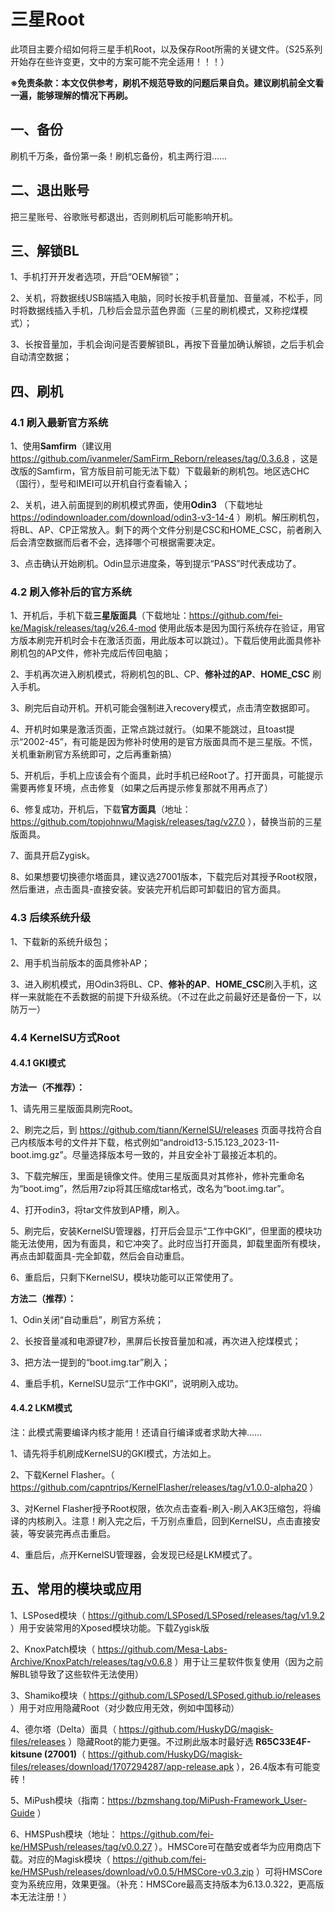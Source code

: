 # 三星Root

此项目主要介绍如何将三星手机Root，以及保存Root所需的关键文件。（S25系列开始存在些许变更，文中的方案可能不完全适用！！！）

**※免责条款：本文仅供参考，刷机不规范导致的问题后果自负。建议刷机前全文看一遍，能够理解的情况下再刷。**

## 一、备份

刷机千万条，备份第一条！刷机忘备份，机主两行泪……

## 二、退出账号

把三星账号、谷歌账号都退出，否则刷机后可能影响开机。

## 三、解锁BL

1、手机打开开发者选项，开启“OEM解锁”；

2、关机，将数据线USB端插入电脑，同时长按手机音量加、音量减，不松手，同时将数据线插入手机，几秒后会显示蓝色界面（三星的刷机模式，又称挖煤模式）；

3、长按音量加，手机会询问是否要解锁BL，再按下音量加确认解锁，之后手机会自动清空数据；

## 四、刷机

### 4.1 刷入最新官方系统

1、使用**Samfirm**（建议用 https://github.com/ivanmeler/SamFirm_Reborn/releases/tag/0.3.6.8 ，这是改版的Samfirm，官方版目前可能无法下载）下载最新的刷机包。地区选CHC（国行），型号和IMEI可以开机自行查看输入；

2、关机，进入前面提到的刷机模式界面，使用**Odin3** （下载地址 https://odindownloader.com/download/odin3-v3-14-4 ）刷机。解压刷机包，将BL、AP、CP正常放入。剩下的两个文件分别是CSC和HOME_CSC，前者刷入后会清空数据而后者不会，选择哪个可根据需要决定。

3、点击确认开始刷机。Odin显示进度条，等到提示“PASS”时代表成功了。

### 4.2 刷入修补后的官方系统

1、开机后，手机下载**三星版面具**（下载地址：https://github.com/fei-ke/Magisk/releases/tag/v26.4-mod 使用此版本是因为国行系统存在验证，用官方版本刷完开机时会卡在激活页面，用此版本可以跳过）。下载后使用此面具修补刷机包的AP文件，修补完成后传回电脑；

2、手机再次进入刷机模式，将刷机包的BL、CP、**修补过的AP**、**HOME_CSC** 刷入手机。

3、刷完后自动开机。开机可能会强制进入recovery模式，点击清空数据即可。

4、开机时如果是激活页面，正常点跳过就行。（如果不能跳过，且toast提示“2002-45”，有可能是因为修补时使用的是官方版面具而不是三星版。不慌，关机重新刷官方系统即可，之后再重新搞）

5、开机后，手机上应该会有个面具，此时手机已经Root了。打开面具，可能提示需要再修复环境，点击修复（如果之后再提示修复那就不用再点了）

6、修复成功，开机后，下载**官方面具**（地址： https://github.com/topjohnwu/Magisk/releases/tag/v27.0 ），替换当前的三星版面具。

7、面具开启Zygisk。

8、如果想要切换德尔塔面具，建议选27001版本，下载完后对其授予Root权限，然后重进，点击面具-直接安装。安装完开机后即可卸载旧的官方面具。

### 4.3 后续系统升级

1、下载新的系统升级包；

2、用手机当前版本的面具修补AP；

3、进入刷机模式，用Odin3将BL、CP、**修补的AP**、**HOME_CSC**刷入手机，这样一来就能在不丢数据的前提下升级系统。（不过在此之前最好还是备份一下，以防万一）

### 4.4 KernelSU方式Root

#### 4.4.1 GKI模式

**方法一（不推荐）：**

1、请先用三星版面具刷完Root。

2、刷完之后，到 https://github.com/tiann/KernelSU/releases 页面寻找符合自己内核版本号的文件并下载，格式例如“android13-5.15.123_2023-11-boot.img.gz”。尽量选择版本号一致的，并且安全补丁最接近本机的。

3、下载完解压，里面是镜像文件。使用三星版面具对其修补，修补完重命名为“boot.img”，然后用7zip将其压缩成tar格式，改名为“boot.img.tar”。

4、打开odin3，将tar文件放到AP槽，刷入。

5、刷完后，安装KernelSU管理器，打开后会显示“工作中GKI”，但里面的模块功能无法使用，因为有面具，和它冲突了。此时应当打开面具，卸载里面所有模块，再点击卸载面具-完全卸载，然后会自动重启。

6、重启后，只剩下KernelSU，模块功能可以正常使用了。

**方法二（推荐）：**

1、Odin关闭“自动重启”，刷官方系统；

2、长按音量减和电源键7秒，黑屏后长按音量加和减，再次进入挖煤模式；

3、把方法一提到的“boot.img.tar”刷入；

4、重启手机，KernelSU显示“工作中GKI”，说明刷入成功。

#### 4.4.2 LKM模式

注：此模式需要编译内核才能用！还请自行编译或者求助大神……

1、请先将手机刷成KernelSU的GKI模式，方法如上。

2、下载Kernel Flasher。（ https://github.com/capntrips/KernelFlasher/releases/tag/v1.0.0-alpha20 ）

3、对Kernel Flasher授予Root权限，依次点击查看-刷入-刷入AK3压缩包，将编译的内核刷入。注意！刷入完之后，千万别点重启，回到KernelSU，点击直接安装，等安装完再点击重启。

4、重启后，点开KernelSU管理器，会发现已经是LKM模式了。

## 五、常用的模块或应用

1、LSPosed模块（ https://github.com/LSPosed/LSPosed/releases/tag/v1.9.2 ）用于安装常用的Xposed模块功能。下载Zygisk版

2、KnoxPatch模块（ https://github.com/Mesa-Labs-Archive/KnoxPatch/releases/tag/v0.6.8 ）用于让三星软件恢复使用（因为之前解BL锁导致了这些软件无法使用）

3、Shamiko模块（ https://github.com/LSPosed/LSPosed.github.io/releases ）用于对应用隐藏Root（对少数应用无效，例如中国移动）

4、德尔塔（Delta）面具（ https://github.com/HuskyDG/magisk-files/releases ）隐藏Root的能力更强。不过刷此版本时最好选 **R65C33E4F-kitsune (27001)**（ https://github.com/HuskyDG/magisk-files/releases/download/1707294287/app-release.apk ），26.4版本有可能变砖！

5、MiPush模块（指南：https://bzmshang.top/MiPush-Framework_User-Guide ）

6、HMSPush模块（地址： https://github.com/fei-ke/HMSPush/releases/tag/v0.0.27 ）。HMSCore可在酷安或者华为应用商店下载。对应的Magisk模块（ https://github.com/fei-ke/HMSPush/releases/download/v0.0.5/HMSCore-v0.3.zip ）可将HMSCore变为系统应用，效果更强。（补充：HMSCore最高支持版本为6.13.0.322，更高版本无法注册！）
